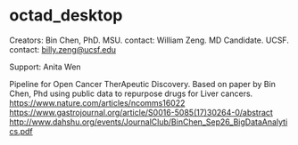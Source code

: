 # octad_desktop
Creators: 
Bin Chen, PhD. MSU. contact:
William Zeng. MD Candidate. UCSF. contact: billy.zeng@ucsf.edu

Support:
Anita Wen

Pipeline for Open Cancer TherApeutic Discovery. Based on paper by Bin Chen, Phd using public data to repurpose drugs for Liver cancers.
https://www.nature.com/articles/ncomms16022
https://www.gastrojournal.org/article/S0016-5085(17)30264-0/abstract
http://www.dahshu.org/events/JournalClub/BinChen_Sep26_BigDataAnalytics.pdf



